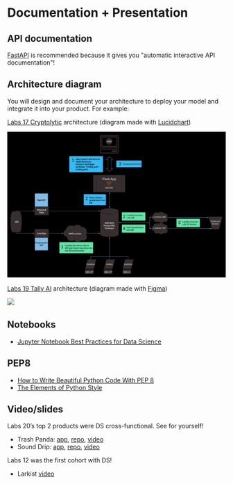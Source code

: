 # Documentation + Presentation

## API documentation

[FastAPI](https://github.com/tiangolo/fastapi) is recommended because it gives you "automatic interactive API documentation"!

## Architecture diagram

You will design and document your architecture to deploy your model and integrate it into your product. For example:

[Labs 17 Cryptolytic](https://github.com/Lambda-School-Labs/cryptolytic-ds) architecture (diagram made with [Lucidchart](https://www.lucidchart.com/))

![](https://github.com/Cryptolytic-app/cryptolyticapp/blob/master/assets/cryptolytic-architecture.png?raw=true)

[Labs 19 Tally AI](https://github.com/Lambda-School-Labs/tally-ai-ds) architecture (diagram made with [Figma](https://www.figma.com/))

![](https://i.ibb.co/RYvKF1C/Tally-Schema-5.png)

## Notebooks

- [Jupyter Notebook Best Practices for Data Science](https://www.svds.com/jupyter-notebook-best-practices-for-data-science/)

## PEP8

- [How to Write Beautiful Python Code With PEP 8](https://realpython.com/python-pep8/)
- [The Elements of Python Style](https://github.com/amontalenti/elements-of-python-style)

## Video/slides

Labs 20’s top 2 products were DS cross-functional. See for yourself!

- Trash Panda: [app](https://thetrashpanda.com/), [repo](https://github.com/Lambda-School-Labs/trashpanda-ds), [video](https://drive.google.com/file/d/1M2tlcKxAF47ifYBPFI7pk3dxNJNN2bDe/view?usp=sharing) 
- Sound Drip: [app](https://www.sound-drip.com/), [repo](https://github.com/Lambda-School-Labs/Music-Meteorologist-ds), [video](https://drive.google.com/file/d/1JSvxRMSfZ0Dzini22cDH6g5xTOTquj8v/view?usp=sharing)


Labs 12 was the first cohort with DS!

- Larkist [video](https://youtu.be/zM1H_mGNPnU)